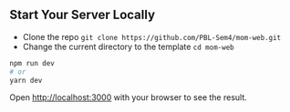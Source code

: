 ## Start Your Server Locally

- Clone the repo `git clone https://github.com/PBL-Sem4/mom-web.git`
- Change the current directory to the template `cd mom-web`

```bash
npm run dev
# or
yarn dev
```

Open [http://localhost:3000](http://localhost:3000) with your browser to see the result.
